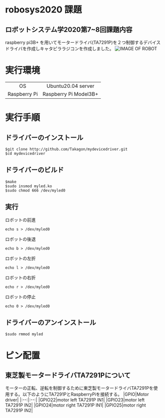 # robosys2020 課題
## ロボットシステム学2020第7~8回課題内容
raspberry pi3B+ を用いてモータードライバ(TA7291P)を２つ制御するデバイスドライバを作成しキャタピララジコンを作成しました。
![IMAGE OF ROBOT](./robosys.JPG)
# 実行環境

|||
|:-:|:-:|
| OS | Ubuntu20.04 server |
|Raspberry Pi|Raspberry Pi Model3B+|
# 実行手順

## ドライバーのインストール

```
$git clone http://github.com/Takagon/mydevicedriver.git  
$cd mydevicedriver
```

## ドライバーのビルド

```
$make  
$sudo insmod myled.ko  
$sudo chmod 666 /dev/myled0
```

## 実行
ロボットの前進
```
echo s > /dev/myled0
```
ロボットの後退
```
echo b > /dev/myled0
```
ロボットの左折
```
echo l > /dev/myled0
```
ロボットの右折
```
echo r > /dev/myled0
```
ロボットの停止
```
echo 0 > /dev/myled0
```

## ドライバーのアンインストール
```
$sudo rmmod myled
```
# ピン配置
## 東芝製モータードライバTA7291Pについて
モーターの正転、逆転を制御するために東芝製モータードライバTA7291Pを使用する。以下のようにTA7291PとRaspberryPiを接続する。
|GPIO|Motor driver|
|:--:|:--:|
|GPIO22|motor left TA7291P IN1|
|GPIO23|motor left TA7291P IN2|
|GPIO24|motor right TA7291P IN1|
|GPIO25|motor right TA7291P IN2|
